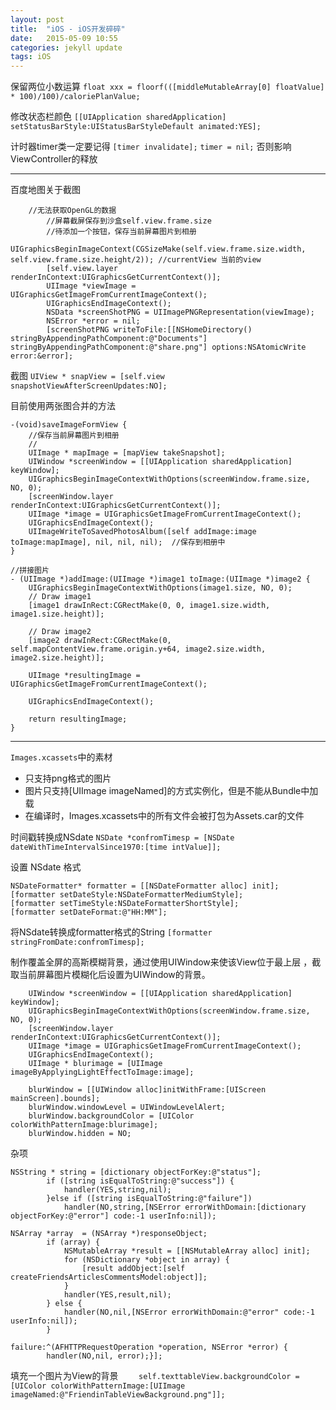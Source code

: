 ```yaml
---
layout: post
title:  "iOS - iOS开发碎碎"
date:   2015-05-09 10:55
categories: jekyll update
tags: iOS
---
```


保留两位小数运算
`float xxx = floorf(([middleMutableArray[0] floatValue] * 100)/100)/caloriePlanValue;`

修改状态栏颜色
`[[UIApplication sharedApplication] setStatusBarStyle:UIStatusBarStyleDefault animated:YES];`

计时器timer类一定要记得
`[timer invalidate];`
`timer = nil;`
否则影响ViewController的释放

----------------
百度地图关于截图

```
	//无法获取OpenGL的数据
        //屏幕截屏保存到沙盒self.view.frame.size
        //待添加一个按钮，保存当前屏幕图片到相册
        UIGraphicsBeginImageContext(CGSizeMake(self.view.frame.size.width, self.view.frame.size.height/2)); //currentView 当前的view
        [self.view.layer renderInContext:UIGraphicsGetCurrentContext()];
        UIImage *viewImage = UIGraphicsGetImageFromCurrentImageContext();
        UIGraphicsEndImageContext();
        NSData *screenShotPNG = UIImagePNGRepresentation(viewImage);
        NSError *error = nil;
        [screenShotPNG writeToFile:[[NSHomeDirectory() stringByAppendingPathComponent:@"Documents"] stringByAppendingPathComponent:@"share.png"] options:NSAtomicWrite error:&error];
```

截图
`UIView * snapView = [self.view snapshotViewAfterScreenUpdates:NO];`

目前使用两张图合并的方法

```
-(void)saveImageFormView {
    //保存当前屏幕图片到相册
    //
    UIImage * mapImage = [mapView takeSnapshot];
    UIWindow *screenWindow = [[UIApplication sharedApplication] keyWindow];
    UIGraphicsBeginImageContextWithOptions(screenWindow.frame.size, NO, 0);
    [screenWindow.layer renderInContext:UIGraphicsGetCurrentContext()];
    UIImage *image = UIGraphicsGetImageFromCurrentImageContext();
    UIGraphicsEndImageContext();
    UIImageWriteToSavedPhotosAlbum([self addImage:image toImage:mapImage], nil, nil, nil);  //保存到相册中
}

//拼接图片
- (UIImage *)addImage:(UIImage *)image1 toImage:(UIImage *)image2 {
    UIGraphicsBeginImageContextWithOptions(image1.size, NO, 0);
    // Draw image1
    [image1 drawInRect:CGRectMake(0, 0, image1.size.width, image1.size.height)];
    
    // Draw image2
    [image2 drawInRect:CGRectMake(0, self.mapContentView.frame.origin.y+64, image2.size.width, image2.size.height)];
    
    UIImage *resultingImage = UIGraphicsGetImageFromCurrentImageContext();
    
    UIGraphicsEndImageContext();
    
    return resultingImage;
}
```
------------------

`Images.xcassets`中的素材

* 只支持png格式的图片
* 图片只支持[UIImage imageNamed]的方式实例化，但是不能从Bundle中加载
* 在编译时，Images.xcassets中的所有文件会被打包为Assets.car的文件

时间戳转换成NSdate
`NSDate *confromTimesp = [NSDate dateWithTimeIntervalSince1970:[time intValue]];`

设置 NSdate 格式

```
NSDateFormatter* formatter = [[NSDateFormatter alloc] init];  
[formatter setDateStyle:NSDateFormatterMediumStyle];  
[formatter setTimeStyle:NSDateFormatterShortStyle];  
[formatter setDateFormat:@"HH:MM"];
```

将NSdate转换成formatter格式的String
`[formatter stringFromDate:confromTimesp];`

制作覆盖全屏的高斯模糊背景，通过使用UIWindow来使该View位于最上层
，截取当前屏幕图片模糊化后设置为UIWindow的背景。

```
    UIWindow *screenWindow = [[UIApplication sharedApplication] keyWindow];
    UIGraphicsBeginImageContextWithOptions(screenWindow.frame.size, NO, 0);
    [screenWindow.layer renderInContext:UIGraphicsGetCurrentContext()];
    UIImage *image = UIGraphicsGetImageFromCurrentImageContext();
    UIGraphicsEndImageContext();
    UIImage * blurimage = [UIImage imageByApplyingLightEffectToImage:image];

    blurWindow = [[UIWindow alloc]initWithFrame:[UIScreen mainScreen].bounds];
    blurWindow.windowLevel = UIWindowLevelAlert;
    blurWindow.backgroundColor = [UIColor colorWithPatternImage:blurimage];
    blurWindow.hidden = NO;
```

杂项

```
NSString * string = [dictionary objectForKey:@"status"];
        if ([string isEqualToString:@"success"]) {
            handler(YES,string,nil);
        }else if ([string isEqualToString:@"failure"])
            handler(NO,string,[NSError errorWithDomain:[dictionary objectForKey:@"error"] code:-1 userInfo:nil]);

NSArray *array  = (NSArray *)responseObject;
        if (array) {
            NSMutableArray *result = [[NSMutableArray alloc] init];
            for (NSDictionary *object in array) {
                [result addObject:[self createFriendsArticlesCommentsModel:object]];
            }
            handler(YES,result,nil);
        } else {
            handler(NO,nil,[NSError errorWithDomain:@"error" code:-1 userInfo:nil]);
        }

failure:^(AFHTTPRequestOperation *operation, NSError *error) {
        handler(NO,nil, error);}];
```

填充一个图片为View的背景
`    self.texttableView.backgroundColor = [UIColor colorWithPatternImage:[UIImage imageNamed:@"FriendinTableViewBackground.png"]];`

